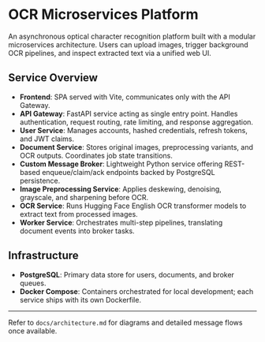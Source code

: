 # OCR Microservices Platform

An asynchronous optical character recognition platform built with a modular microservices architecture. Users can upload images, trigger background OCR pipelines, and inspect extracted text via a unified web UI.

## Service Overview

- **Frontend**: SPA served with Vite, communicates only with the API Gateway.
- **API Gateway**: FastAPI service acting as single entry point. Handles authentication, request routing, rate limiting, and response aggregation.
- **User Service**: Manages accounts, hashed credentials, refresh tokens, and JWT claims.
- **Document Service**: Stores original images, preprocessing variants, and OCR outputs. Coordinates job state transitions.
- **Custom Message Broker**: Lightweight Python service offering REST-based enqueue/claim/ack endpoints backed by PostgreSQL persistence.
- **Image Preprocessing Service**: Applies deskewing, denoising, grayscale, and sharpening before OCR.
- **OCR Service**: Runs Hugging Face English OCR transformer models to extract text from processed images.
- **Worker Service**: Orchestrates multi-step pipelines, translating document events into broker tasks.

## Infrastructure

- **PostgreSQL**: Primary data store for users, documents, and broker queues.
- **Docker Compose**: Containers orchestrated for local development; each service ships with its own Dockerfile.

---

Refer to `docs/architecture.md` for diagrams and detailed message flows once available.
